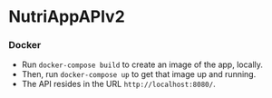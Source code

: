 # NutriAppAPIv2


### Docker

* Run `docker-compose build` to create an image of the app, locally. 
* Then, run `docker-compose up` to get that image up and running. 
* The API resides in the URL `http://localhost:8080/`.
